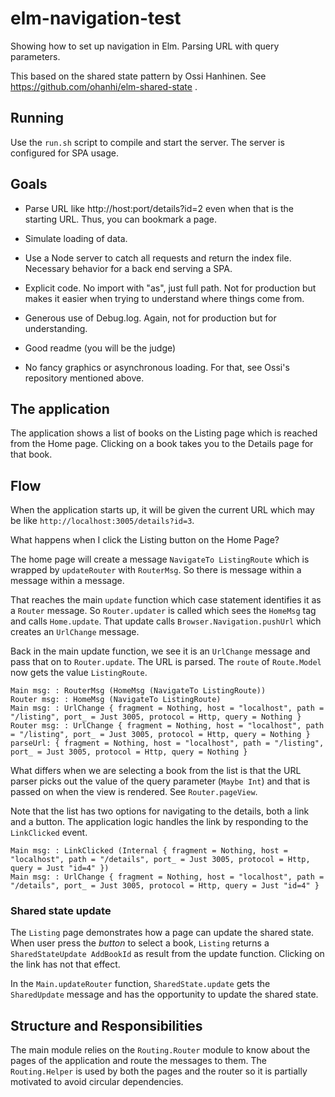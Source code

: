 # elm-navigation-test
Showing how to set up navigation in Elm. Parsing URL with query
parameters.

This based on the shared state pattern by Ossi Hanhinen. 
See https://github.com/ohanhi/elm-shared-state .

## Running

Use the `run.sh` script to compile and start the server. The server is configured
for SPA usage.

## Goals


* Parse URL like http://host:port/details?id=2 even when
that is the starting URL. Thus, you can bookmark a page.

* Simulate loading of data. 

* Use a Node server to catch all requests and return the index file. 
Necessary behavior for a back end serving a SPA. 
 
* Explicit code. No import with "as", just full path.
Not for production but makes it easier when trying to understand where
things come from.

* Generous use of Debug.log. Again, not for production but for understanding.

* Good readme (you will be the judge)

* No fancy graphics or asynchronous loading. For that, see Ossi's 
repository mentioned above.

## The application

The application shows a list of books on the Listing page which is reached 
from the Home page. Clicking on a book takes you to the Details page for that
book.


## Flow

When the application starts up, it will be given the current URL
which may be like `http://localhost:3005/details?id=3`.

What happens when I click the Listing button on the Home Page?

The home page will create a message `NavigateTo ListingRoute` which is
wrapped by `updateRouter` with `RouterMsg`. So there is message within 
a message within a message.

That reaches the main `update` function which case statement identifies it 
as a `Router` message. So `Router.updater` is called which sees the `HomeMsg`
tag and calls `Home.update`. 
That update calls `Browser.Navigation.pushUrl` which creates an
`UrlChange` message. 

Back in the main update function, we see it is an `UrlChange` message and
pass that on to `Router.update`. The URL is parsed. The `route` of
`Route.Model` now gets the value `ListingRoute`. 

````
Main msg: : RouterMsg (HomeMsg (NavigateTo ListingRoute))
Router msg: : HomeMsg (NavigateTo ListingRoute)
Main msg: : UrlChange { fragment = Nothing, host = "localhost", path = "/listing", port_ = Just 3005, protocol = Http, query = Nothing }
Router msg: : UrlChange { fragment = Nothing, host = "localhost", path = "/listing", port_ = Just 3005, protocol = Http, query = Nothing }
parseUrl: { fragment = Nothing, host = "localhost", path = "/listing", port_ = Just 3005, protocol = Http, query = Nothing }
````

What differs when we are selecting a book from the list is that the
URL parser picks out the value of the query parameter (`Maybe Int`)
and that is passed on when the view is rendered. See `Router.pageView`.

Note that the list has two options for navigating to the details, both 
a link and a button. The application logic handles the link by responding
to the `LinkClicked` event.

````
Main msg: : LinkClicked (Internal { fragment = Nothing, host = "localhost", path = "/details", port_ = Just 3005, protocol = Http, query = Just "id=4" })
Main msg: : UrlChange { fragment = Nothing, host = "localhost", path = "/details", port_ = Just 3005, protocol = Http, query = Just "id=4" }
````

### Shared state update

The `Listing` page demonstrates how a page can update the shared state. When user
press the _button_ to select a book, `Listing` returns a `SharedStateUpdate AddBookId`
as result from the update function. Clicking on the link has not that effect.

In the `Main.updateRouter` function,
`SharedState.update`  gets the `SharedUpdate` message and 
has the opportunity to update the shared state.

## Structure and Responsibilities

The main module relies on the `Routing.Router` module to know about the
pages of the application and route the messages to them. 
The `Routing.Helper` is used by both the pages and the router so it is
partially motivated to avoid circular dependencies.



